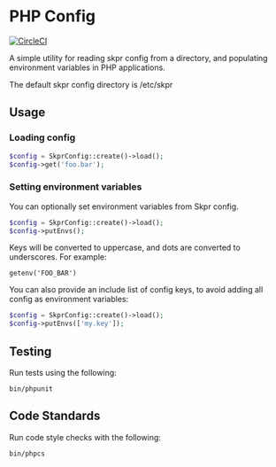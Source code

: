 # PHP Config

[![CircleCI](https://circleci.com/gh/skpr/php-config.svg?style=svg)](https://circleci.com/gh/skpr/php-config)

A simple utility for reading skpr config from a directory, and populating
environment variables in PHP applications.

The default skpr config directory is /etc/skpr

## Usage

### Loading config

```php
$config = SkprConfig::create()->load();
$config->get('foo.bar');
```

### Setting environment variables

You can optionally set environment variables from Skpr config.

```php
$config = SkprConfig::create()->load();
$config->putEnvs();
```

Keys will be converted to uppercase, and dots are
converted to underscores. For example:

```
getenv('FOO_BAR')
```

You can also provide an include list of config keys, to avoid adding all config as environment
variables:

```php
$config = SkprConfig::create()->load();
$config->putEnvs(['my.key']);
```

## Testing

Run tests using the following:

`bin/phpunit`

## Code Standards

Run code style checks with the following:

`bin/phpcs`
